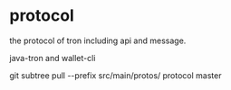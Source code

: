 # protocol
the protocol of tron including api and message.

java-tron and wallet-cli

git subtree pull --prefix src/main/protos/ protocol master
